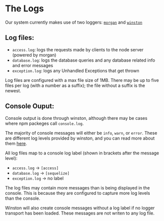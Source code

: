 # The Logs

Our system currently makes use of two loggers: [`morgan`](https://github.com/expressjs/morgan) and [`winston`](https://github.com/winstonjs/winston)

Log files:
-----------

- `access.log`: logs the requests made by clients to the node server (powered by morgan)
- `database.log`: logs the database queries and any database related info and error messages
- `exception.log`: logs any Unhandled Exceptions that get thrown

Log files are configured with a max file size of 1MB.
There may be up to five files per log (with a number as a suffix); the file without a suffix is the newest. 

Console Ouput:
--------------

Console output is done through winston, although there may be cases where npm packeges call `console.log`.

The majority of console messages will either be `info`, `warn`, or `error`.
These are different log levels provided by winston, and you can read more about them [here](https://github.com/winstonjs/winston#logging-levels).

All log files map to a console log label (shown in brackets after the message level):

- `access.log` -> `[access]`
- `database.log` -> `[sequelize]`
- `exception.log` -> no label

The log files may contain more messages than is being displayed in the console.
This is because they are configured to capture more log levels than the console. 

Winston will also create console messages without a log label if no logger transport has been loaded. These messages are not writen to any log file.

